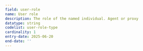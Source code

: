 ```yaml
---
field: user-role
name: User role
description: The role of the named individual. Agent or proxy
datatype: string
codelist: user-role-type
cardinality: 1
entry-date: 2025-06-20
end-date: ''
---
```

